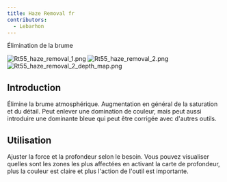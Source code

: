 ```yaml
---
title: Haze Removal fr
contributors:
  - Lebarhon
---
```


<div class="pagetitle">

Élimination de la brume

</div>

![](Rt55_haze_removal_1.png "Rt55_haze_removal_1.png")
![](Rt55_haze_removal_2.png "Rt55_haze_removal_2.png")
![](Rt55_haze_removal_2_depth_map.png "Rt55_haze_removal_2_depth_map.png")

## Introduction

Élimine la brume atmosphérique. Augmentation en général de la saturation
et du détail. Peut enlever une domination de couleur, mais peut aussi
introduire une dominante bleue qui peut être corrigée avec d'autres
outils.

## Utilisation

Ajuster la force et la profondeur selon le besoin. Vous pouvez
visualiser quelles sont les zones les plus affectées en activant la
carte de profondeur, plus la couleur est claire et plus l'action de
l'outil est importante.
